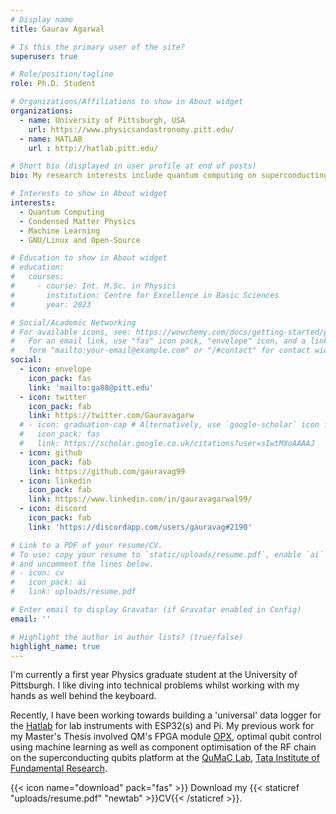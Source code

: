 ```yaml
---
# Display name
title: Gaurav Agarwal

# Is this the primary user of the site?
superuser: true

# Role/position/tagline
role: Ph.D. Student

# Organizations/Affiliations to show in About widget
organizations:
  - name: University of Pittsburgh, USA
    url: https://www.physicsandastronomy.pitt.edu/
  - name: HATLAB
    url : http://hatlab.pitt.edu/ 

# Short bio (displayed in user profile at end of posts)
bio: My research interests include quantum computing on superconducting platforms, machine learning and condensed matter physics.

# Interests to show in About widget
interests:
  - Quantum Computing
  - Condensed Matter Physics
  - Machine Learning
  - GNU/Linux and Open-Source

# Education to show in About widget
# education:
#   courses:
#     - course: Int. M.Sc. in Physics
#       institution: Centre for Excellence in Basic Sciences
#       year: 2023

# Social/Academic Networking
# For available icons, see: https://wowchemy.com/docs/getting-started/page-builder/#icons
#   For an email link, use "fas" icon pack, "envelope" icon, and a link in the
#   form "mailto:your-email@example.com" or "/#contact" for contact widget.
social:
  - icon: envelope
    icon_pack: fas
    link: 'mailto:ga88@pitt.edu'
  - icon: twitter
    icon_pack: fab
    link: https://twitter.com/Gauravagarw
  # - icon: graduation-cap # Alternatively, use `google-scholar` icon from `ai` icon pack
  #   icon_pack: fas
  #   link: https://scholar.google.co.uk/citations?user=sIwtMXoAAAAJ
  - icon: github
    icon_pack: fab
    link: https://github.com/gauravag99
  - icon: linkedin
    icon_pack: fab
    link: https://www.linkedin.com/in/gauravagarwal99/
  - icon: discord
    icon_pack: fab
    link: 'https://discordapp.com/users/gauravag#2190'

# Link to a PDF of your resume/CV.
# To use: copy your resume to `static/uploads/resume.pdf`, enable `ai` icons in `params.toml`,
# and uncomment the lines below.
# - icon: cv
#   icon_pack: ai
#   link: uploads/resume.pdf

# Enter email to display Gravatar (if Gravatar enabled in Config)
email: ''

# Highlight the author in author lists? (true/false)
highlight_name: true
---
```



I'm currently a first year Physics graduate student at the University of Pittsburgh. I like diving into technical problems whilst working with my hands as well behind the keyboard.

Recently, I have been working towards building a 'universal' data logger for the [Hatlab](http://hatlab.pitt.edu/) for lab instruments with ESP32(s) and Pi.  My previous work for my Master's Thesis involved QM's FPGA module [OPX](https://www.quantum-machines.co/platform/), optimal qubit control using machine learning as well as component optimisation of the RF chain on the superconducting qubits platform at the [QuMaC Lab](https://www.tifr.res.in/~quantro/index.html), [Tata Institute of Fundamental Research](https://main.tifr.res.in/).





{{< icon name="download" pack="fas" >}} Download my {{< staticref "uploads/resume.pdf" "newtab" >}}CV{{< /staticref >}}.